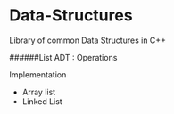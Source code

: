 # Data-Structures
Library of common Data Structures in C++

######List ADT :
Operations

Implementation
- Array list
- Linked List
